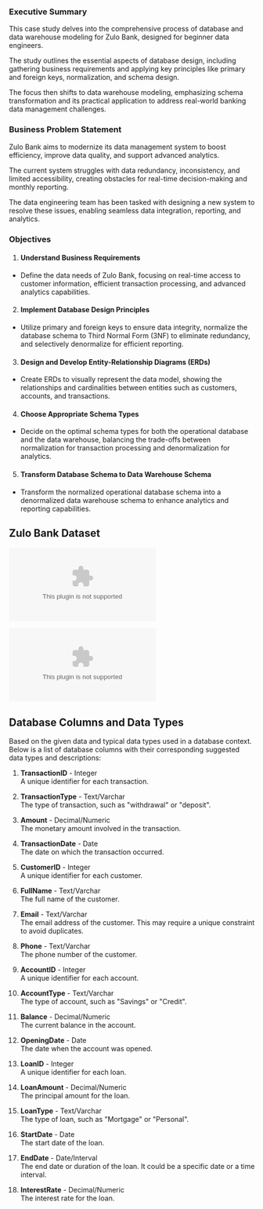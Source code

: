 ### Executive Summary

This case study delves into the comprehensive process of database and data warehouse modeling for Zulo Bank, designed for beginner data engineers.

The study outlines the essential aspects of database design, including gathering business requirements and applying key principles like primary and foreign keys, normalization, and schema design. 

The focus then shifts to data warehouse modeling, emphasizing schema transformation and its practical application to address real-world banking data management challenges.

### Business Problem Statement

Zulo Bank aims to modernize its data management system to boost efficiency, improve data quality, and support advanced analytics. 

The current system struggles with data redundancy, inconsistency, and limited accessibility, creating obstacles for real-time decision-making and monthly reporting. 

The data engineering team has been tasked with designing a new system to resolve these issues, enabling seamless data integration, reporting, and analytics.

### Objectives

1. #### Understand Business Requirements

* Define the data needs of Zulo Bank, focusing on real-time access to customer information, efficient transaction processing, and advanced analytics capabilities.
  
2. #### Implement Database Design Principles

* Utilize primary and foreign keys to ensure data integrity, normalize the database schema to Third Normal Form (3NF) to eliminate redundancy, and selectively denormalize for efficient reporting.

3. #### Design and Develop Entity-Relationship Diagrams (ERDs)

* Create ERDs to visually represent the data model, showing the relationships and cardinalities between entities such as customers, accounts, and transactions.

4. #### Choose Appropriate Schema Types

* Decide on the optimal schema types for both the operational database and the data warehouse, balancing the trade-offs between normalization for transaction processing and denormalization for analytics.

5. #### Transform Database Schema to Data Warehouse Schema

* Transform the normalized operational database schema into a denormalized data warehouse schema to enhance analytics and reporting capabilities.


## Zulo Bank Dataset

![Zulo Bank Dataset](ZuloBank-raw-dataset.csv)

![Zulo Bank Dataset](https://github.com/ridwanxyzcloud/Data-Modeling-and-Warehousing/blob/466b51ff26d6c060fb33e480fe79a68628a6f138/ZuloBank-raw-dataset.csv)

## Database Columns and Data Types

Based on the given data and typical data types used in a database context. Below is a list of database columns with their corresponding suggested data types and descriptions:

1. **TransactionID** - Integer  
   A unique identifier for each transaction.

2. **TransactionType** - Text/Varchar  
   The type of transaction, such as "withdrawal" or "deposit".

3. **Amount** - Decimal/Numeric  
   The monetary amount involved in the transaction.

4. **TransactionDate** - Date  
   The date on which the transaction occurred.

5. **CustomerID** - Integer  
   A unique identifier for each customer.

6. **FullName** - Text/Varchar  
   The full name of the customer.

7. **Email** - Text/Varchar  
   The email address of the customer. This may require a unique constraint to avoid duplicates.

8. **Phone** - Text/Varchar  
   The phone number of the customer.

9. **AccountID** - Integer  
   A unique identifier for each account.

10. **AccountType** - Text/Varchar  
   The type of account, such as "Savings" or "Credit".

11. **Balance** - Decimal/Numeric  
   The current balance in the account.

12. **OpeningDate** - Date  
   The date when the account was opened.

13. **LoanID** - Integer  
   A unique identifier for each loan.

14. **LoanAmount** - Decimal/Numeric  
   The principal amount for the loan.

15. **LoanType** - Text/Varchar  
   The type of loan, such as "Mortgage" or "Personal".

16. **StartDate** - Date  
   The start date of the loan.

17. **EndDate** - Date/Interval  
   The end date or duration of the loan. It could be a specific date or a time interval.

18. **InterestRate** - Decimal/Numeric  
   The interest rate for the loan.



